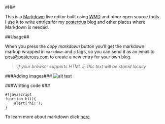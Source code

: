 #Hi#This is a [Markdown][1] live editor built using [WMD][2] and other open source tools. I use it to write entries for my [posterous][3] blog and other places where Markdown is needed.##Usage##When you press the *copy markdown* button you'll get the markdown markup wrapped in `markdown` and `p` tags, so you can send it as an email to post@posterous.com to create a new entry for your own blog.> *if your browser supports HTML 5, this text will be stored locally*###Adding images###![alt text][4]###Writting code ###    #!javascript    function hi(){        alert('hi!');    }To learn more about markdown click [here][5][1]: http://posterous.com/help/markdown[2]: https://github.com/derobins/wmd[3]: http://posterous.com[4]: http://placehold.it/350x150[5]: http://daringfireball.net/projects/markdown/